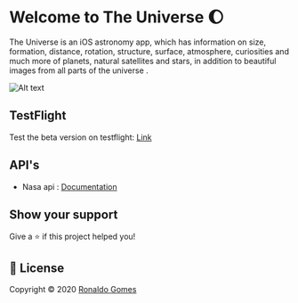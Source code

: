 # Welcome to The Universe 🌔

The Universe is an iOS astronomy app, which has information on size, formation, distance, rotation, structure, surface, atmosphere, curiosities and much more of planets, natural satellites and stars, in addition to beautiful images from all parts of the universe .


![Alt text](https://github.com/ronaldogomes96/TheUniverse/blob/master/prototype.png?raw=true "prototype")

## TestFlight
Test the beta version on testflight: [Link](https://testflight.apple.com/join/IFyqpbg4)

## API's 

* Nasa api : [Documentation](https://images.nasa.gov/docs/images.nasa.gov_api_docs.pdf)

## Show your support

Give a ⭐️ if this project helped you!

## 📝 License

Copyright © 2020 [Ronaldo Gomes](https://github.com/ronaldogomes96)
